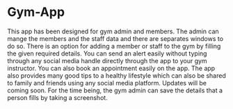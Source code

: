 # Gym-App
This app has been designed for gym admin and members. The admin can mange the members 
and the staff data and there are separates windows to do so. There is an option for
adding a member or staff to the gym by filling the given required details. You can 
send an alert easily without typing through any social media handle directly through 
the app to your gym instructor. You can also book an appointment easily on the app. 
The app also provides many good tips to a healthy lifestyle which can also be shared
to family and friends using any social media platform. Updates will be coming soon. For
the time being, the gym admin can save the details that a person fills by taking a screenshot.
